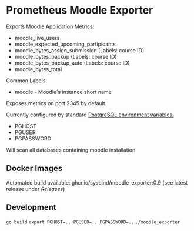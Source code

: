 # Prometheus Moodle Exporter

Exports Moodle Application Metrics:

- moodle_live_users
- moodle_expected_upcoming_partipicants
- moodle_bytes_assign_submission (Labels: course ID)
- moodle_bytes_backup (Labels: course ID)
- moodle_bytes_backup_auto (Labels: course ID)
- moodle_bytes_total

Common Labels:
- moodle - Moodle's instance short name

Exposes metrics on port 2345 by default.

Currently configured by standard [PostgreSQL environment variables:](https://www.postgresql.org/docs/current/libpq-envars.html)
- PGHOST
- PGUSER
- PGPASSWORD

Will scan all databases containing moodle installation


## Docker Images
Automated build available: ghcr.io/sysbind/moodle_exporter:0.9
(see latest release under _Releases_)

## Development

```go build```
```export PGHOST=.. PGUSER=.. PGPASSWORD=..```
```./moodle_exporter```
